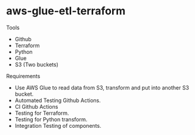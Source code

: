# aws-glue-etl-terraform

Tools
* Github
* Terraform
* Python
* Glue
* S3 (Two buckets)

Requirements
* Use AWS Glue to read data from S3, transform and put into another S3 bucket.
* Automated Testing Github Actions.
* CI Github Actions
* Testing for Terraform.
* Testing for Python transform.
* Integration Testing of components.
